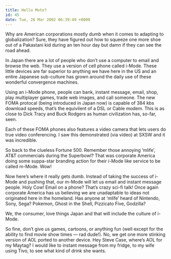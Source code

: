 ```yaml
---
title: Hello Moto?
id: 45
date: Tue, 26 Mar 2002 06:39:49 +0000
---
```


Why are American corporations mostly dumb when it comes to adapting to globalization? Sure, they have figured out how to squeeze one more shoe out of a Pakastani kid during an ten hour day but damn if they can see the road ahead.  

In Japan there are a lot of people who don’t use a computer to email and browse the web. They use a version of cell phone called i-Mode. These little devices are far superior to anything we have here in the <span class="caps">US</span> and an entire Japanese sub-culture has grown around the daily use of these wonderful convergence machines.  

Using an i-Mode phone, people can bank, instant message, email, shop, play multiplayer games, trade web images, and call someone. The new <span class="caps">FOMA</span> protocal (being introduced in Japan now) is capable of 384 kbs download speeds, that’s the equivilent of a <span class="caps">DSL</span> or Cable modem. This is as close to Dick Tracy and Buck Rodgers as human civilization has, so-far, seen.  

Each of these <span class="caps">FOMA</span> phones also features a video camera that lets users do true video conferencing. I saw this demonstrated (via video) at <span class="caps">SXSW</span> and it was incredible.  

So back to the clueless Fortune 500. Remember those annoying ‘mlife’, <span class="caps">AT&T</span> commercials during the Superbowl? That was corporate America doing some suppa-star branding action for their i-Mode like service to be called m-Mode. Wow!  

Now here’s where it really gets dumb. Instead of taking the success of i-Mode and pushing that, our m-Mode will let us email and instant message people. Holy Cow! Email on a phone? That’s crazy sci-fi talk! Once again corporate America has us believing we are unadaptable to ideas not originated here in the homeland. Has anyone at ‘mlife’ heard of Nintendo, Sony, Sega? Pokemon, Ghost in the Shell, Pizzicato Five, Godzilla?  

We, the consumer, love things Japan and that will include the culture of i-Mode.  

So fine, don’t give us games, cartoons, or anything fun (well except for the ability to find movie show times — rad dude!). No, we get one more stinking version of AOL ported to another device. Hey Steve Case, where’s AOL for my Maytag? I would like to instant message from my fridge, to my wife using Tivo, to see what kind of drink she wants.





